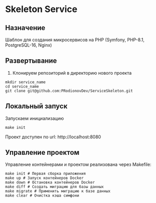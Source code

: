 # Skeleton Service

## Назначение

Шаблон для создания микросервисов на PHP (Symfony, PHP-8.1, PostgreSQL-16, Nginx)

## Развертывание

1. Клонируем репозиторий в директорию нового проекта

```shell
mkdir service_name
cd service_name
git clone git@github.com:PRodionovDev/ServiceSkeleton.git
```


## Локальный запуск

Запускаем инициализацию

```shell
make init
```

Проект доступен по url:
http://localhost:8080

## Управление проектом
Управление контейнерами и проектом реализована через Makefile:

```shell
make init # Первая сборка приложения
make up # Запуск контейнеров Docker
make down # Остановка контейнеров Docker
make diff # Создать миграцию для базы данных
make migrate # Применить миграцию к базе данных
make clear # Очистка кэша симфони
```